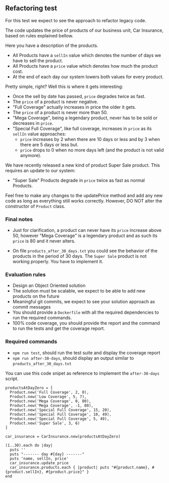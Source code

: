 ## Refactoring test

For this test we expect to see the approach to refactor legacy code.

The code updates the price of products of our business unit, Car Insurance, based on rules explained bellow.

Here you have a description of the products.

- All Products have a `sellIn` value which denotes the number of days we have to sell the product.
- All Products have a `price` value which denotes how much the product cost.
- At the end of each day our system lowers both values for every product.

Pretty simple, right? Well this is where it gets interesting:

- Once the sell by date has passed, `price` degrades twice as fast.
- The `price` of a product is never negative.
- "Full Coverage" actually increases in price the older it gets.
- The `price` of a product is never more than 50.
- "Mega Coverage", being a legendary product, never has to be sold or decreases in `price`.
- "Special Full Coverage", like full coverage, increases in `price` as its `sellIn` value approaches:
  - `price` increases by 2 when there are 10 days or less and by 3 when there are 5 days or less but.
  - `price` drops to 0 when no more days left (and the product is not valid anymore).

We have recently released a new kind of product Super Sale product. This requires an update to our system:

- "Super Sale" Products degrade in `price` twice as fast as normal Products.

Feel free to make any changes to the updatePrice method and add any new code as long as everything still works correctly. However, DO NOT alter the constructor of `Product` class.

### Final notes
- Just for clarification, a product can never have its `price` increase above 50, however "Mega Coverage" is a legendary product and as such its `price` is 80 and it never alters.

- On file `products_after_30_days.txt` you could see the behavior of the products in the period of 30 days. The `Super Sale` product is not working properly. You have to implement it.

### Evaluation rules
- Design an Object Oriented solution
- The solution must be scalable, we expect to be able to add new products on the future
- Meaningful git commits, we expect to see your solution approach as commit messages
- You should provide a `Dockerfile` with all the required dependencies to run the required commands.
- 100% code coverage, you should provide the report and the command to run the tests and get the coverage report.

### Required commands
- `npm run test`, should run the test suite and display the coverage report
- `npm run after-30-days`, should display an output similar to `products_after_30_days.txt`

You can use this code snipet as reference to implement the `after-30-days` script.

```
productsAtDayZero = [
  Product.new('Full Coverage', 2, 0),
  Product.new('Low Coverage', 5, 7),
  Product.new('Mega Coverage', 0, 80),
  Product.new('Mega Coverage', -1, 80),
  Product.new('Special Full Coverage', 15, 20),
  Product.new('Special Full Coverage', 10, 49),
  Product.new('Special Full Coverage', 5, 49),
  Product.new('Super Sale', 3, 6)
]

car_insurance = CarInsurance.new(productsAtDayZero)

(1..30).each do |day|
  puts ''
  puts "------- day #{day} -------"
  puts 'name, sellIn, price'
  car_insurance.update_price
  car_insurance.products.each { |product| puts "#{product.name}, #{product.sellIn}, #{product.price}" }
end
```

